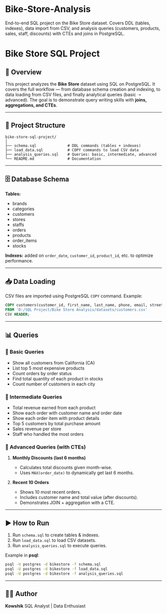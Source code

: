 # Bike-Store-Analysis
End-to-end SQL project on the Bike Store dataset. Covers DDL (tables, indexes), data import from CSV, and analysis queries (customers, products, sales, staff, discounts) with CTEs and joins in PostgreSQL.
# Bike Store SQL Project

## 📌 Overview

This project analyzes the **Bike Store** dataset using SQL on PostgreSQL. It covers the full workflow — from database schema creation and indexing, to data loading from CSV files, and finally analytical queries (basic ➝ advanced). The goal is to demonstrate query writing skills with **joins, aggregations, and CTEs**.

---

## 📂 Project Structure

```
bike-store-sql-project/
│
├── schema.sql              # DDL commands (tables + indexes)
├── load_data.sql           # COPY commands to load CSV data
├── analysis_queries.sql    # Queries: basic, intermediate, advanced
└── README.md               # Documentation
```

---

## 🗄️ Database Schema

**Tables:**

* brands
* categories
* customers
* stores
* staffs
* orders
* products
* order\_items
* stocks

**Indexes:** added on `order_date`, `customer_id`, `product_id`, etc. to optimize performance.

---

## 📥 Data Loading

CSV files are imported using PostgreSQL `COPY` command. Example:

```sql
COPY customers(customer_id, first_name, last_name, phone, email, street, city, state, zip_code)
FROM 'D:/SQL Project/Bike Store Analysis/datasets/customers.csv'
CSV HEADER;
```

---

## 📊 Queries

### 🔹 Basic Queries

* Show all customers from California (CA)
* List top 5 most expensive products
* Count orders by order status
* Find total quantity of each product in stocks
* Count number of customers in each city

### 🔹 Intermediate Queries

* Total revenue earned from each product
* Show each order with customer name and order date
* Show each order item with product details
* Top 5 customers by total purchase amount
* Sales revenue per store
* Staff who handled the most orders

### 🔹 Advanced Queries (with CTEs)

1. **Monthly Discounts (last 6 months)**

   * Calculates total discounts given month-wise.
   * Uses `MAX(order_date)` to dynamically get last 6 months.

2. **Recent 10 Orders**

   * Shows 10 most recent orders.
   * Includes customer name and total value (after discounts).
   * Demonstrates JOIN + aggregation with a CTE.

---

## ▶️ How to Run

1. Run `schema.sql` to create tables & indexes.
2. Run `load_data.sql` to load CSV datasets.
3. Run `analysis_queries.sql` to execute queries.

Example in **psql**:

```bash
psql -U postgres -d bikestore -f schema.sql
psql -U postgres -d bikestore -f load_data.sql
psql -U postgres -d bikestore -f analysis_queries.sql
```

---

## 🧑‍💻 Author

**Kowshik**
SQL Analyst | Data Enthusiast
